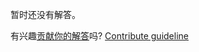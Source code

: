 
暂时还没有解答。

有兴趣[贡献你的解答](https://github.com/BFEdev/BFE.dev-solutions/blob/main/quiz/json-stringify_zh.md)吗? [Contribute guideline](https://github.com/BFEdev/BFE.dev-solutions#how-to-contribute)
